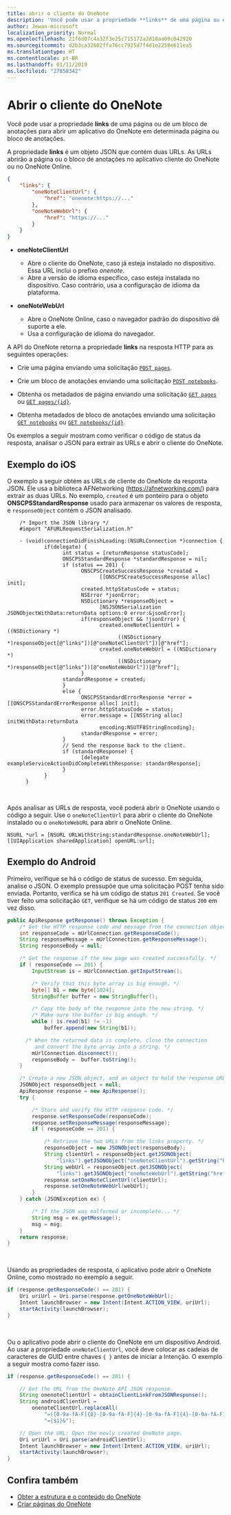 ```yaml
---
title: abrir o cliente do OneNote
description: 'Você pode usar a propriedade **links** de uma página ou de um bloco de anotações para abrir um aplicativo do OneNote em determinada página ou bloco de anotações. '
author: Jewan-microsoft
localization_priority: Normal
ms.openlocfilehash: 21f6d07c4a32f3e25c715172a2d18aa09c042920
ms.sourcegitcommit: d2b3ca32602ffa76cc7925d7f4d1e2258e611ea5
ms.translationtype: HT
ms.contentlocale: pt-BR
ms.lasthandoff: 01/11/2019
ms.locfileid: "27858342"
---
```

# <a name="open-the-onenote-client"></a>Abrir o cliente do OneNote

Você pode usar a propriedade **links** de uma página ou de um bloco de anotações para abrir um aplicativo do OneNote em determinada página ou bloco de anotações. 

A propriedade **links** é um objeto JSON que contém duas URLs. As URLs abrirão a página ou o bloco de anotações no aplicativo cliente do OneNote ou no OneNote Online.

```json
{ 
    "links": {
        "oneNoteClientUrl": {
            "href": "onenote:https://..."
        },
        "oneNoteWebUrl": {
            "href": "https://..."
        }
    }
}
```

- **oneNoteClientUrl** 

    - Abre o cliente do OneNote, caso já esteja instalado no dispositivo. Essa URL inclui o prefixo *onenote*.
    - Abre a versão de idioma específico, caso esteja instalada no dispositivo. Caso contrário, usa a configuração de idioma da plataforma.

- **oneNoteWebUrl** 

    - Abre o OneNote Online, caso o navegador padrão do dispositivo dê suporte a ele. 
    - Usa a configuração de idioma do navegador.


A API do OneNote retorna a propriedade **links** na resposta HTTP para as seguintes operações:

- Crie uma página enviando uma solicitação [`POST pages`](/graph/api/section-post-pages?view=graph-rest-1.0).

- Crie um bloco de anotações enviando uma solicitação [`POST notebooks`](/graph/api/onenote-post-notebooks?view=graph-rest-1.0).

- Obtenha os metadados de página enviando uma solicitação [`GET pages`](/graph/api/page-get?view=graph-rest-1.0) ou [`GET pages/{id}`](/graph/api/page-get?view=graph-rest-1.0).

- Obtenha metadados de bloco de anotações enviando uma solicitação [`GET notebooks`](/graph/api/notebook-get?view=graph-rest-1.0) ou [`GET notebooks/{id}`](/graph/api/notebook-get?view=graph-rest-1.0).

Os exemplos a seguir mostram como verificar o código de status da resposta, analisar o JSON para extrair as URLs e abrir o cliente do OneNote.

## <a name="ios-example"></a>Exemplo do iOS

O exemplo a seguir obtém as URLs de cliente do OneNote da resposta JSON. Ele usa a biblioteca AFNetworking (https://afnetworking.com/) para extrair as duas URLs. No exemplo, `created` é um ponteiro para o objeto **ONSCPSStandardResponse** usado para armazenar os valores de resposta, e `responseObject` contém o JSON analisado.

```objc
    /* Import the JSON library */
    #import "AFURLRequestSerialization.h"

    - (void)connectionDidFinishLoading:(NSURLConnection *)connection {
            if(delegate) {
                  int status = [returnResponse statusCode];
                  ONSCPSStandardResponse *standardResponse = nil;
                  if (status == 201) {
                        ONSCPSCreateSuccessResponse *created = 
                              [[ONSCPSCreateSuccessResponse alloc] init];
                        created.httpStatusCode = status;
                        NSError *jsonError;
                        NSDictionary *responseObject = 
                              [NSJSONSerialization JSONObjectWithData:returnData options:0 error:&jsonError];
                        if(responseObject && !jsonError) {
                              created.oneNoteClientUrl = ((NSDictionary *)
                                    ((NSDictionary *)responseObject[@"links"])[@"oneNoteClientUrl"])[@"href"];
                              created.oneNoteWebUrl = ((NSDictionary *)
                                    ((NSDictionary *)responseObject[@"links"])[@"oneNoteWebUrl"])[@"href"];
                        }
                  standardResponse = created;
                  }
                  else {
                        ONSCPSStandardErrorResponse *error = [[ONSCPSStandardErrorResponse alloc] init];
                        error.httpStatusCode = status;
                        error.message = [[NSString alloc] initWithData:returnData 
                              encoding:NSUTF8StringEncoding];
                        standardResponse = error;
                  }
                  // Send the response back to the client.
                  if (standardResponse) {
                        [delegate exampleServiceActionDidCompleteWithResponse: standardResponse];
                  }
            }
      }
``` 

<br/>

Após analisar as URLs de resposta, você poderá abrir o OneNote usando o código a seguir. Use o `oneNoteClientUrl` para abrir o cliente do OneNote instalado ou o `oneNoteWebURL` para abrir o OneNote Online.

```objc
NSURL *url = [NSURL URLWithString:standardResponse.oneNoteWebUrl];
[[UIApplication sharedApplication] openURL:url];
```

## <a name="android-example"></a>Exemplo do Android

Primeiro, verifique se há o código de status de sucesso. Em seguida, analise o JSON. O exemplo pressupõe que uma solicitação POST tenha sido enviada. Portanto, verifica se há um código de status `201 Created`. Se você tiver feito uma solicitação `GET`, verifique se há um código de status `200` em vez disso.

```java
public ApiResponse getResponse() throws Exception {
    /* Get the HTTP response code and message from the connection object */
    int responseCode = mUrlConnection.getResponseCode();
    String responseMessage = mUrlConnection.getResponseMessage();
    String responseBody = null;

    /* Get the response if the new page was created successfully. */
    if ( responseCode == 201) {
        InputStream is = mUrlConnection.getInputStream();

        /* Verify that this byte array is big enough. */
        byte[] b1 = new byte[1024];
        StringBuffer buffer = new StringBuffer();

        /* Copy the body of the response into the new string. */
        /* Make sure the buffer is big enough. */
        while ( is.read(b1) != -1)
            buffer.append(new String(b1));

      /* When the returned data is complete, close the connection 
         and convert the byte array into a string. */
        mUrlConnection.disconnect();
        responseBody =  buffer.toString();
    }

    /* Create a new JSON object, and an object to hold the response URLs. */
    JSONObject responseObject = null;
    ApiResponse response = new ApiResponse();
    try {

        /* Store and verify the HTTP response code. */
        response.setResponseCode(responseCode);
        response.setResponseMessage(responseMessage);
        if ( responseCode == 201) {

            /* Retrieve the two URLs from the links property. */
            responseObject = new JSONObject(responseBody);
            String clientUrl = responseObject.getJSONObject(
                "links").getJSONObject("oneNoteClientUrl").getString("href");
            String webUrl = responseObject.getJSONObject(
                "links").getJSONObject("oneNoteWebUrl").getString("href");
            response.setOneNoteClientUrl(clientUrl);
            response.setOneNoteWebUrl(webUrl);
        }
    } catch (JSONException ex) {

        /* If the JSON was malformed or incomplete... */
        String msg = ex.getMessage();
        msg = msg;
    }
    return response;
}
```

<br/>

Usando as propriedades de resposta, o aplicativo pode abrir o OneNote Online, como mostrado no exemplo a seguir.

```java 
if (response.getResponseCode() == 201) {
    Uri uriUrl = Uri.parse(response.getOneNoteWebUrl);  
    Intent launchBrowser = new Intent(Intent.ACTION_VIEW, uriUrl); 
    startActivity(launchBrowser);
}
```

<br/>

Ou o aplicativo pode abrir o cliente do OneNote em um dispositivo Android. Ao usar a propriedade `oneNoteClientUrl`, você deve colocar as cadeias de caracteres de GUID entre chaves `{ }` antes de iniciar a Intenção. O exemplo a seguir mostra como fazer isso.

```java 
if (response.getResponseCode() == 201) {

    // Get the URL from the OneNote API JSON response.
    String onenoteClientUrl = obtainClientLinkFromJSONResponse();
    String androidClientUrl = 
        onenoteClientUrl.replaceAll(
            "=([0-9a-fA-F]{8}-[0-9a-fA-F]{4}-[0-9a-fA-F]{4}-[0-9a-fA-F]{4}-[0-9a-fA-F]{12})&",
            "={$1}&");

    // Open the URL: Open the newly created OneNote page.
    Uri uriUrl = Uri.parse(androidClientUrl);  
    Intent launchBrowser = new Intent(Intent.ACTION_VIEW, uriUrl); 
    startActivity(launchBrowser);
}
```

## <a name="see-also"></a>Confira também

- [Obter a estrutura e o conteúdo do OneNote](onenote-get-content.md)
- [Criar páginas do OneNote](onenote-create-page.md)
